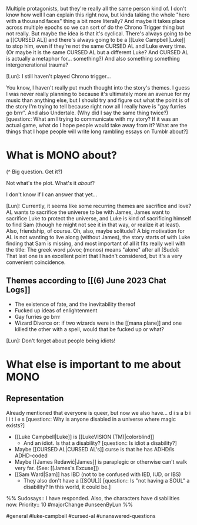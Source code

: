 Multiple protagonists, but they're really all the same person kind of. I don't know how well I can explain this right now, but kinda taking the whole "hero with a thousand faces" thing a bit more literally? And maybe it takes place across multiple epochs so we can sort of do the Chrono Trigger thing but not really. But maybe the idea is that it's cyclical. There's always going to be a [[CURSED AL]] and there's always going to be a [[Luke Campbell|Luke]] to stop him, even if they're not the same CURSED AL and Luke every time. (Or maybe it is the same CURSED AL but a different Luke? And CURSED AL is actually a metaphor for... something?) And also something something intergenerational trauma?

[Lun]: I still haven't played Chrono trigger...

You know, I haven't really put much thought into the story's themes. I guess I was never really planning to because it's ultimately more an avenue for my music than anything else, but I should try and figure out what the point is of the story I'm trying to tell because right now all I really have is "gay furries go brrr". And also Undertale. (Why did I say the same thing twice?) [question:: What am I trying to communicate with my story? If it was an actual game, what do I hope people would take away from it? What are the things that I hope people will write long rambling essays on Tumblr about?]

# What is MONO about?
(\^ Big question. Get it?)

Not what's the plot. What's it *about*?

I don't know if I can answer that yet...

[Lun]: Currently, it seems like some recurring themes are sacrifice and love? AL wants to sacrifice the universe to be with James, James want to sacrifice Luke to protect the universe, and Luke is kind of sacrificing himself to find Sam (though he might not see it in that way, or realize it at least). Also, friendship, of course. Oh, also, maybe solitude? A big motivation for AL is not wanting to live along (without James), the story starts of with Luke finding that Sam is missing, and most important of all it fits really well with the title: The greek word μόνος (monos) means "alone" after all
[Sudo]: That last one is an excellent point that I hadn't considered, but it's a very convenient coincidence.

## Themes according to [[(6) June 2023 Chat Logs]]
- The existence of fate, and the inevitability thereof
- Fucked up ideas of enlightenment
- Gay furries go brrr
- Wizard Divorce or: if two wizards were in the [[mana plane]] and one killed the other with a spell, would that be fucked up or what?

[Lun]: Don't forget about people being idiots!

# What else is important to me about MONO
## Representation
Already mentioned that everyone is queer, but now we also have... d i s a b i l i t i e s [question:: Why is anyone disabled in a universe where magic exists?]

- [[Luke Campbell|Luke]] is [[LukeVISION (TM)|colorblind]]
	- And an idiot. Is that a disability? [question:: Is idiot a disability?]
- Maybe [[CURSED AL|CURSED AL's]] curse is that he has ADHD/is ADHD-coded
- Maybe [[James Redawić|James]] is paraplegic or otherwise can't walk very far. (See: [[James's Excuse]])
- [[Sam Ward|Sam]] has IBD (not to be confused with IED, IUD, or IBS)
	- They also don't have a [[SOUL]] [question:: Is "not having a SOUL" a disability? In this world, it could be.]

%%
Sudosays:: I have responded. Also, the characters have disabilities now.
Priority:: 10
#majorChange  #unseenByLun 
%%

#general #luke-campbell #cursed-al #unanswered-questions 